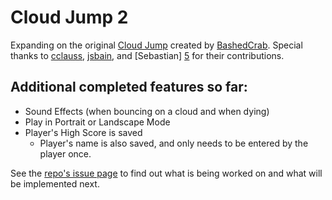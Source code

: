Cloud Jump 2
================

Expanding on the original [Cloud Jump][1] created by [BashedCrab][2]. Special thanks to [cclauss][3], [jsbain][4], and [Sebastian] [5] for their contributions. 

Additional completed features so far:
------
* Sound Effects (when bouncing on a cloud and when dying)
* Play in Portrait or Landscape Mode
* Player's High Score is saved
	* Player's name is also saved, and only needs to be entered by the player once.

See the [repo's issue page][6] to find out what is being worked on and what will be implemented next.

[1]: https://gist.github.com/BashedCrab/9098744
[2]: https://gist.github.com/BashedCrab
[3]: https://github.com/cclauss
[4]: https://github.com/jsbain
[5]: https://omz-forums.appspot.com/user/Sebastian
[6]: https://github.com/tjferry14/Cloud-Jump-2/issues/milestones
